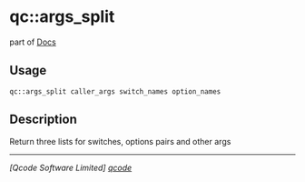 qc::args_split
==============

part of [Docs](.)

Usage
-----
`qc::args_split caller_args switch_names option_names`

Description
-----------
Return three lists for switches, options pairs and other args

----------------------------------
*[Qcode Software Limited] [qcode]*

[qcode]: www.qcode.co.uk "Qcode Software"